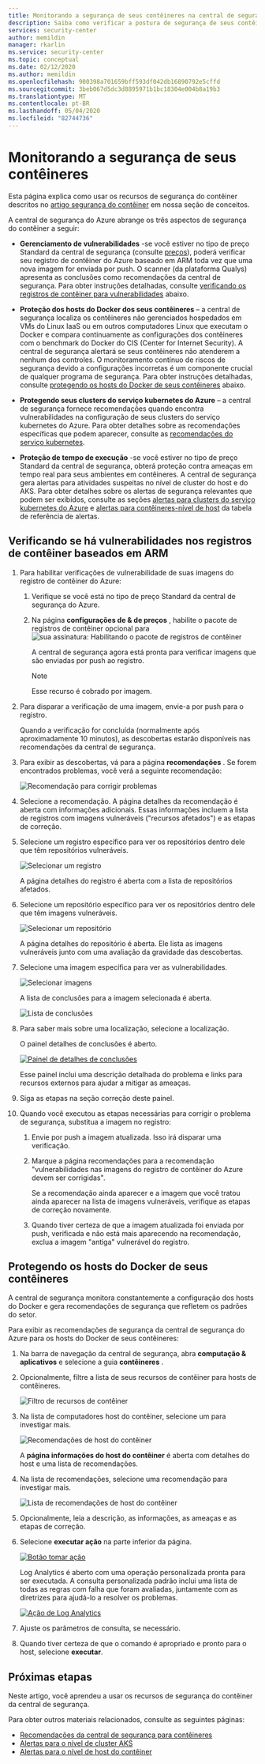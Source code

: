 ```yaml
---
title: Monitorando a segurança de seus contêineres na central de segurança do Azure
description: Saiba como verificar a postura de segurança de seus contêineres na central de segurança do Azure
services: security-center
author: memildin
manager: rkarlin
ms.service: security-center
ms.topic: conceptual
ms.date: 02/12/2020
ms.author: memildin
ms.openlocfilehash: 900398a701659bff593df042db16890792e5cffd
ms.sourcegitcommit: 3beb067d5dc3d8895971b1bc18304e004b8a19b3
ms.translationtype: MT
ms.contentlocale: pt-BR
ms.lasthandoff: 05/04/2020
ms.locfileid: "82744736"
---
```

# <a name="monitoring-the-security-of-your-containers"></a>Monitorando a segurança de seus contêineres

Esta página explica como usar os recursos de segurança do contêiner descritos no [artigo segurança do contêiner](container-security.md) em nossa seção de conceitos.

A central de segurança do Azure abrange os três aspectos de segurança do contêiner a seguir:

- **Gerenciamento de vulnerabilidades** -se você estiver no tipo de preço Standard da central de segurança (consulte [preços](/azure/security-center/security-center-pricing)), poderá verificar seu registro de contêiner do Azure baseado em ARM toda vez que uma nova imagem for enviada por push. O scanner (da plataforma Qualys) apresenta as conclusões como recomendações da central de segurança.
    Para obter instruções detalhadas, consulte [verificando os registros de contêiner para vulnerabilidades](#scanning-your-arm-based-container-registries-for-vulnerabilities) abaixo.

- **Proteção dos hosts do Docker dos seus contêineres** – a central de segurança localiza os contêineres não gerenciados hospedados em VMs do Linux IaaS ou em outros computadores Linux que executam o Docker e compara continuamente as configurações dos contêineres com o benchmark do Docker do CIS (Center for Internet Security). A central de segurança alertará se seus contêineres não atenderem a nenhum dos controles. O monitoramento contínuo de riscos de segurança devido a configurações incorretas é um componente crucial de qualquer programa de segurança. 
    Para obter instruções detalhadas, consulte [protegendo os hosts do Docker de seus contêineres](#hardening-your-containers-docker-hosts) abaixo.

- **Protegendo seus clusters do serviço kubernetes do Azure** – a central de segurança fornece recomendações quando encontra vulnerabilidades na configuração de seus clusters do serviço kubernetes do Azure. Para obter detalhes sobre as recomendações específicas que podem aparecer, consulte as [recomendações do serviço kubernetes](recommendations-reference.md#recs-containers).

- **Proteção de tempo de execução** -se você estiver no tipo de preço Standard da central de segurança, obterá proteção contra ameaças em tempo real para seus ambientes em contêineres. A central de segurança gera alertas para atividades suspeitas no nível de cluster do host e do AKS. Para obter detalhes sobre os alertas de segurança relevantes que podem ser exibidos, consulte as seções [alertas para clusters do serviço kubernetes do Azure](alerts-reference.md#alerts-akscluster) e [alertas para contêineres-nível de host](alerts-reference.md#alerts-containerhost) da tabela de referência de alertas.

## <a name="scanning-your-arm-based-container-registries-for-vulnerabilities"></a>Verificando se há vulnerabilidades nos registros de contêiner baseados em ARM 

1. Para habilitar verificações de vulnerabilidade de suas imagens do registro de contêiner do Azure:

    1. Verifique se você está no tipo de preço Standard da central de segurança do Azure.

    1. Na página **configurações de & de preços** , habilite o pacote de registros de contêiner opcional para ![sua assinatura: Habilitando o pacote de registros de contêiner](media/monitor-container-security/enabling-container-registries-bundle.png)

        A central de segurança agora está pronta para verificar imagens que são enviadas por push ao registro. 

        >[!NOTE]
        >Esse recurso é cobrado por imagem.


1. Para disparar a verificação de uma imagem, envie-a por push para o registro. 

    Quando a verificação for concluída (normalmente após aproximadamente 10 minutos), as descobertas estarão disponíveis nas recomendações da central de segurança.
    

1. Para exibir as descobertas, vá para a página **recomendações** . Se forem encontrados problemas, você verá a seguinte recomendação:

    ![Recomendação para corrigir problemas ](media/monitor-container-security/acr-finding.png)


1. Selecione a recomendação. 
    A página detalhes da recomendação é aberta com informações adicionais. Essas informações incluem a lista de registros com imagens vulneráveis ("recursos afetados") e as etapas de correção. 

1. Selecione um registro específico para ver os repositórios dentro dele que têm repositórios vulneráveis.

    ![Selecionar um registro](media/monitor-container-security/acr-finding-select-registry.png)

    A página detalhes do registro é aberta com a lista de repositórios afetados.

1. Selecione um repositório específico para ver os repositórios dentro dele que têm imagens vulneráveis.

    ![Selecionar um repositório](media/monitor-container-security/acr-finding-select-repository.png)

    A página detalhes do repositório é aberta. Ele lista as imagens vulneráveis junto com uma avaliação da gravidade das descobertas.

1. Selecione uma imagem específica para ver as vulnerabilidades.

    ![Selecionar imagens](media/monitor-container-security/acr-finding-select-image.png)

    A lista de conclusões para a imagem selecionada é aberta.

    ![Lista de conclusões](media/monitor-container-security/acr-findings.png)

1. Para saber mais sobre uma localização, selecione a localização. 

    O painel detalhes de conclusões é aberto.

    [![Painel de detalhes de conclusões](media/monitor-container-security/acr-finding-details-pane.png)](media/monitor-container-security/acr-finding-details-pane.png#lightbox)

    Esse painel inclui uma descrição detalhada do problema e links para recursos externos para ajudar a mitigar as ameaças.

1. Siga as etapas na seção correção deste painel.

1. Quando você executou as etapas necessárias para corrigir o problema de segurança, substitua a imagem no registro:

    1. Envie por push a imagem atualizada. Isso irá disparar uma verificação. 
    
    1. Marque a página recomendações para a recomendação "vulnerabilidades nas imagens do registro de contêiner do Azure devem ser corrigidas". 
    
        Se a recomendação ainda aparecer e a imagem que você tratou ainda aparecer na lista de imagens vulneráveis, verifique as etapas de correção novamente.

    1. Quando tiver certeza de que a imagem atualizada foi enviada por push, verificada e não está mais aparecendo na recomendação, exclua a imagem "antiga" vulnerável do registro.


## <a name="hardening-your-containers-docker-hosts"></a>Protegendo os hosts do Docker de seus contêineres

A central de segurança monitora constantemente a configuração dos hosts do Docker e gera recomendações de segurança que refletem os padrões do setor.

Para exibir as recomendações de segurança da central de segurança do Azure para os hosts do Docker de seus contêineres:

1. Na barra de navegação da central de segurança, abra **computação & aplicativos** e selecione a guia **contêineres** .

1. Opcionalmente, filtre a lista de seus recursos de contêiner para hosts de contêineres.

    ![Filtro de recursos de contêiner](media/monitor-container-security/container-resources-filter.png)

1. Na lista de computadores host do contêiner, selecione um para investigar mais.

    ![Recomendações de host do contêiner](media/monitor-container-security/container-resources-filtered-to-hosts.png)

    A **página informações do host do contêiner** é aberta com detalhes do host e uma lista de recomendações.

1. Na lista de recomendações, selecione uma recomendação para investigar mais.

    ![Lista de recomendações de host do contêiner](media/monitor-container-security/container-host-rec.png)

1. Opcionalmente, leia a descrição, as informações, as ameaças e as etapas de correção. 

1. Selecione **executar ação** na parte inferior da página.

    [![Botão tomar ação](media/monitor-container-security/host-security-take-action-button.png)](media/monitor-container-security/host-security-take-action.png#lightbox)

    Log Analytics é aberto com uma operação personalizada pronta para ser executada. A consulta personalizada padrão inclui uma lista de todas as regras com falha que foram avaliadas, juntamente com as diretrizes para ajudá-lo a resolver os problemas.

    [![Ação de Log Analytics](media/monitor-container-security/log-analytics-for-action-small.png)](media/monitor-container-security/log-analytics-for-action.png#lightbox)

1. Ajuste os parâmetros de consulta, se necessário.

1. Quando tiver certeza de que o comando é apropriado e pronto para o host, selecione **executar**.



## <a name="next-steps"></a>Próximas etapas

Neste artigo, você aprendeu a usar os recursos de segurança do contêiner da central de segurança. 

Para obter outros materiais relacionados, consulte as seguintes páginas: 

- [Recomendações da central de segurança para contêineres](recommendations-reference.md#recs-containers)
- [Alertas para o nível de cluster AKS](alerts-reference.md#alerts-akscluster)
- [Alertas para o nível de host do contêiner](alerts-reference.md#alerts-containerhost)
